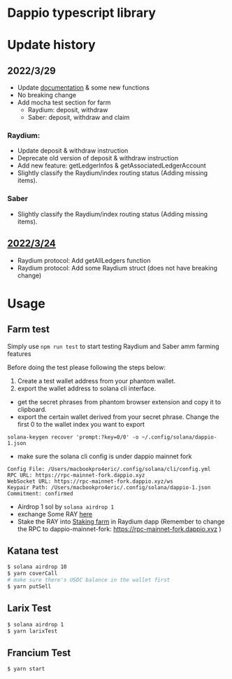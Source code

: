 # Dappio typescript library

# Update history

## 2022/3/29

- Update [documentation](https://hackmd.io/@happyeric77/H1iJ_6xWc) & some new functions
- No breaking change
- Add mocha test section for farm
  - Raydium: deposit, withdraw
  - Saber: deposit, withdraw and claim

### Raydium:

- Update deposit & withdraw instruction
- Deprecate old version of deposit & withdraw instruction
- Add new feature: getLedgerInfos & getAssociatedLedgerAccount
- Slightly classify the Raydium/index routing status (Adding missing items).

### Saber

- Slightly classify the Raydium/index routing status (Adding missing items).

## [2022/3/24](https://hackmd.io/@happyeric77/rJiaLRYfq)

- Raydium protocol: Add getAllLedgers function
- Raydium protocol: Add some Raydium struct (does not have breaking change)

# Usage

## Farm test

Simply use `npm run test` to start testing Raydium and Saber amm farming features

Before doing the test please following the steps below:

1. Create a test wallet address from your phantom wallet.
2. export the wallet address to solana cli interface.

- get the secret phrases from phantom browser extension and copy it to clipboard.
- export the certain wallet derived from your secret phrase. Change the first 0 to the wallet index you want to export

```
solana-keygen recover 'prompt:?key=0/0' -o ~/.config/solana/dappio-1.json
```

- make sure the solana cli config is under dappio mainnet fork

```
Config File: /Users/macbookpro4eric/.config/solana/cli/config.yml
RPC URL: https://rpc-mainnet-fork.dappio.xyz
WebSocket URL: https://rpc-mainnet-fork.dappio.xyz/ws
Keypair Path: /Users/macbookpro4eric/.config/solana/dappio-1.json
Commitment: confirmed
```

- Airdrop 1 sol by `solana airdrop 1`
- exchange Some RAY [here](https://solana-dapp-boilerplate.vercel.app/)
- Stake the RAY into [Staking farm](https://raydium.io/staking/) in Raydium dapp (Remember to change the RPC to dappio-mainnet-fork: https://rpc-mainnet-fork.dappio.xyz )

## Katana test

```bash
$ solana airdrop 10
$ yarn coverCall
# make sure there's USDC balance in the wallet first
$ yarn putSell
```

## Larix Test

```bash
$ solana airdrop 1
$ yarn larixTest
```

## Francium Test

```bash
$ yarn start
```

